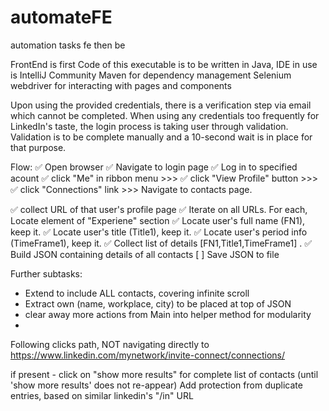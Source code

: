# automateFE
automation tasks fe then be

FrontEnd is first
Code of this executable is to be written in Java, 
IDE in use is IntelliJ Community
Maven for dependency management
Selenium webdriver for interacting with pages and components

Upon using the provided credentials, there is a verification step via email which cannot be completed.
When using any credentials too frequently for LinkedIn's taste, the login process is taking user through validation.
Validation is to be complete manually and a 10-second wait is in place for that purpose.

Flow:
✅ Open browser
✅ Navigate to login page
✅ Log in to specified acount
✅ click "Me" in ribbon menu >>>
✅ click "View Profile" button >>>
✅ click "Connections" link >>> Navigate to contacts page.

✅ collect URL of that user's profile page
✅ Iterate on all URLs. For each, Locate element of "Experiene" section
  ✅ Locate user's full name (FN1), keep it.
  ✅ Locate user's title (Title1), keep it.
  ✅ Locate user's period info (TimeFrame1), keep it.
✅ Collect list of details [FN1,Title1,TimeFrame1]
.
✅ Build JSON containing details of all contacts
[ ] Save JSON to file

Further subtasks:
- Extend to include ALL contacts, covering infinite scroll
- Extract own (name, workplace, city) to be placed at top of JSON
- clear away more actions from Main into helper method for modularity
- 
Following clicks path, NOT navigating directly to  https://www.linkedin.com/mynetwork/invite-connect/connections/


if present - click on "show more results" for complete list of contacts
(until 'show more results' does not re-appear)
Add protection from duplicate entries, based on similar linkedin's "/in" URL


